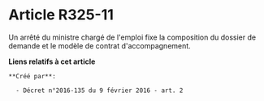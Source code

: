 # Article R325-11

Un arrêté du ministre chargé de l'emploi fixe la composition du dossier de demande et le modèle de contrat d'accompagnement.

**Liens relatifs à cet article**

	**Créé par**:

	  - Décret n°2016-135 du 9 février 2016 - art. 2

